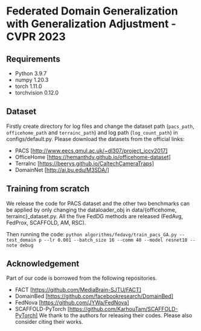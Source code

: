 # Federated Domain Generalization with Generalization Adjustment - CVPR 2023

## Requirements

- Python 3.9.7
- numpy 1.20.3
- torch 1.11.0
- torchvision 0.12.0

## Dataset

Firstly create directory for log files and change the dataset path (`pacs_path`, `officehome_path` and `terrainc_path`) and log path (`log_count_path`) in configs/default.py.
Please download the datasets from the official links:

- PACS [http://www.eecs.qmul.ac.uk/~dl307/project_iccv2017]
- OfficeHome [https://hemanthdv.github.io/officehome-dataset]
- TerraInc [https://beerys.github.io/CaltechCameraTraps]
- DomainNet [http://ai.bu.edu/M3SDA/]

## Training from scratch

We release the code for PACS dataset and the other two benchmarks can be applied by only changing the dataloader_obj in data/{officehome, terrainc}_dataset.py. All the five FedDG methods are released (FedAvg, FedProx, SCAFFOLD, AM, RSC).

Then running the code:
`
python algorithms/fedavg/train_pacs_GA.py --test_domain p --lr 0.001 --batch_size 16 --comm 40 --model resnet18 --note debug
`

## Acknowledgement

Part of our code is borrowed from the following repositories.

- FACT [https://github.com/MediaBrain-SJTU/FACT]
- DomainBed [https://github.com/facebookresearch/DomainBed]
- FedNova [https://github.com/JYWa/FedNova]
- SCAFFOLD-PyTorch [https://github.com/KarhouTam/SCAFFOLD-PyTorch]
We thank to the authors for releasing their codes. Please also consider citing their works.
